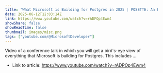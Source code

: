 ```yaml
---
title: "What Microsoft is Building for Postgres in 2025 | POSETTE: An Event for Postgres 2025"
date: 2025-06-12T12:03:14Z
link: https://www.youtube.com/watch?v=rADPOp4Ewm4
showShare: false
showReadTime: false
thumbnail: images/misc.png
tags: ["youtube.com/@MicrosoftDeveloper"]
---
```

Video of a conference talk in which you will get a bird's-eye view of everything that Microsoft is building for Postgres. This includes ...

- Link to article: https://www.youtube.com/watch?v=rADPOp4Ewm4